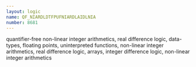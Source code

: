 ```yaml
---
layout: logic
name: QF_NIARDLDTFPUFNIARDLAIDLNIA
number: 8681
---
```

quantifier-free non-linear integer arithmetics, real difference logic, data-types, floating points, uninterpreted functions, non-linear integer arithmetics, real difference logic, arrays, integer difference logic, non-linear integer arithmetics